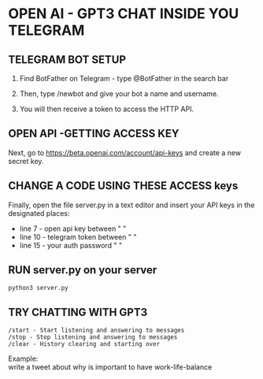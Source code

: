 # OPEN AI - GPT3 CHAT INSIDE YOU TELEGRAM

## TELEGRAM BOT SETUP

1. Find BotFather on Telegram - type @BotFather in the search bar

2. Then, type /newbot and give your bot a name and username.

3. You will then receive a token to access the HTTP API.



## OPEN API -GETTING ACCESS KEY
Next, go to https://beta.openai.com/account/api-keys and create a new secret key. 


## CHANGE A CODE USING THESE ACCESS keys
Finally, open the file server.py in a text editor and insert your API keys in the designated places:
 - line 7 - open api key between " "
 - line 10 - telegram token between " "
 - line 15 - your auth password " "

## RUN server.py on your server
    python3 server.py

## TRY CHATTING WITH GPT3

    /start - Start listening and answering to messages
    /stop - Stop listening and answering to messages
    /clear - History clearing and starting over

Example:    
write a tweet about why is important to have work-life-balance
